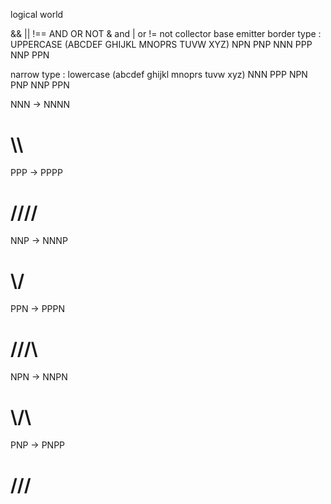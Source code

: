 logical world 

 && || !== AND OR NOT
  & and 
  | or 
  != not 
collector 
base
emitter
border type :
  UPPERCASE (ABCDEF GHIJKL MNOPRS TUVW XYZ) NPN PNP NNN PPP NNP PPN
  
narrow type :
  lowercase (abcdef ghijkl mnoprs tuvw xyz) NNN PPP NPN PNP NNP PPN

 NNN -> NNNN 
# \\\\ 
 PPP -> PPPP 
# //// 
 NNP -> NNNP 
# \\\/ 
 PPN -> PPPN 
# ///\ 
 NPN -> NNPN 
# \\/\ 
 PNP -> PNPP 
# /\// 
